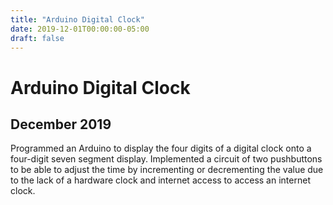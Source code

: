 ```yaml
---
title: "Arduino Digital Clock"
date: 2019-12-01T00:00:00-05:00
draft: false
---
```

# Arduino Digital Clock
## December 2019
Programmed an Arduino to display the four digits of a digital clock onto a four-digit seven segment display. Implemented a circuit of two pushbuttons to be able to adjust the time by incrementing or decrementing the value due to the lack of a hardware clock and internet access to access an internet clock.